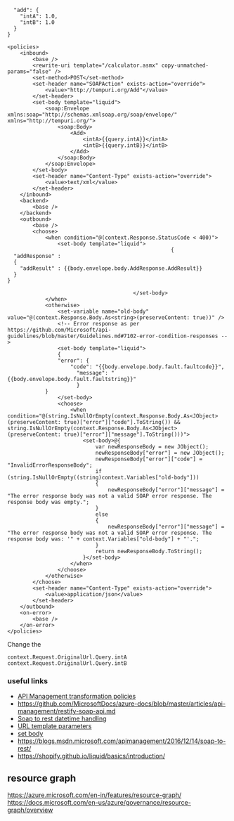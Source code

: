 ```{
  "add": {
    "intA": 1.0,
    "intB": 1.0
  }
}
```


```
<policies>
    <inbound>
        <base />
        <rewrite-uri template="/calculator.asmx" copy-unmatched-params="false" />
        <set-method>POST</set-method>
        <set-header name="SOAPAction" exists-action="override">
            <value>"http://tempuri.org/Add"</value>
        </set-header>
        <set-body template="liquid">
			<soap:Envelope xmlns:soap="http://schemas.xmlsoap.org/soap/envelope/" xmlns="http://tempuri.org/">
				<soap:Body>
					<Add>
						<intA>{{query.intA}}</intA>
						<intB>{{query.intB}}</intB>
					</Add>
				</soap:Body>
			</soap:Envelope>
		</set-body>
        <set-header name="Content-Type" exists-action="override">
            <value>text/xml</value>
        </set-header>
    </inbound>
    <backend>
        <base />
    </backend>
    <outbound>
        <base />
        <choose>
            <when condition="@(context.Response.StatusCode < 400)">
                <set-body template="liquid">
                                                    {
  "addResponse" : 
  {
    "addResult" : {{body.envelope.body.AddResponse.AddResult}}
  }
}

                                        </set-body>
            </when>
            <otherwise>
                <set-variable name="old-body" value="@(context.Response.Body.As<string>(preserveContent: true))" />
                <!-- Error response as per https://github.com/Microsoft/api-guidelines/blob/master/Guidelines.md#7102-error-condition-responses -->
                <set-body template="liquid">
                {
                "error": {
                    "code": "{{body.envelope.body.fault.faultcode}}",
                      "message": "{{body.envelope.body.fault.faultstring}}"
                      }
            }
                </set-body>
                <choose>
                    <when condition="@(string.IsNullOrEmpty(context.Response.Body.As<JObject>(preserveContent: true)["error"]["code"].ToString()) && string.IsNullOrEmpty(context.Response.Body.As<JObject>(preserveContent: true)["error"]["message"].ToString()))">
                        <set-body>@{
                            var newResponseBody = new JObject();
                            newResponseBody["error"] = new JObject();
                            newResponseBody["error"]["code"] = "InvalidErrorResponseBody";
                            if (string.IsNullOrEmpty((string)context.Variables["old-body"]))
                            {
                                newResponseBody["error"]["message"] = "The error response body was not a valid SOAP error response. The response body was empty.";
                            }
                            else
                            {
                                newResponseBody["error"]["message"] = "The error response body was not a valid SOAP error response. The response body was: '" + context.Variables["old-body"] + "'.";
                            }
                            return newResponseBody.ToString();
                        }</set-body>
                    </when>
                </choose>
            </otherwise>
        </choose>
        <set-header name="Content-Type" exists-action="override">
            <value>application/json</value>
        </set-header>
    </outbound>
    <on-error>
        <base />
    </on-error>
</policies>
```
Change the 
```
context.Request.OriginalUrl.Query.intA
context.Request.OriginalUrl.Query.intB
```

### useful links
- [API Management transformation policies](https://docs.microsoft.com/en-us/azure/api-management/api-management-transformation-policies)
- https://github.com/MicrosoftDocs/azure-docs/blob/master/articles/api-management/restify-soap-api.md
- [Soap to rest datetime handling](https://winterdom.com/2017/11/25/api-management-soap-to-rest-datetime)
- [URL template parameters](https://stackoverflow.com/questions/42255094/work-with-url-template-parameter-values-in-policy-templates)
- [set body](https://docs.microsoft.com/en-us/azure/api-management/api-management-transformation-policies#SetBody)
- https://blogs.msdn.microsoft.com/apimanagement/2016/12/14/soap-to-rest/
- https://shopify.github.io/liquid/basics/introduction/

## resource graph
https://azure.microsoft.com/en-in/features/resource-graph/
https://docs.microsoft.com/en-us/azure/governance/resource-graph/overview
